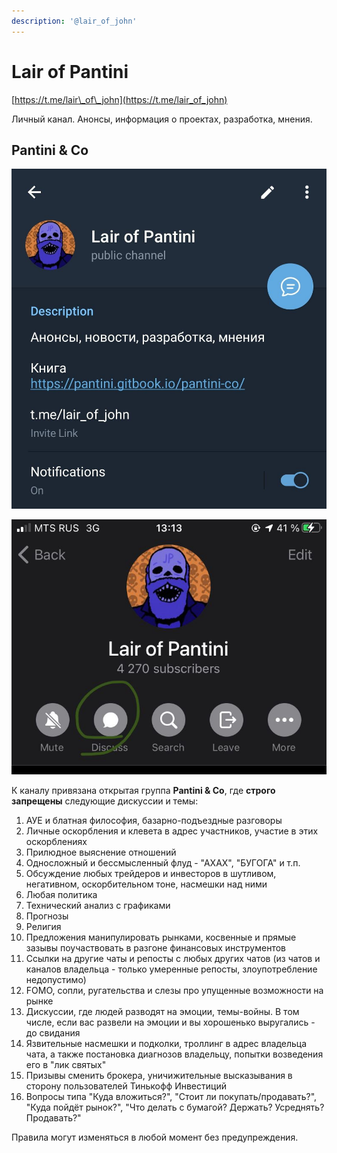 ```yaml
---
description: '@lair_of_john'
---
```


# Lair of Pantini

[https://t.me/lair\_of\_john](https://t.me/lair_of_john)

Личный канал. Анонсы, информация о проектах, разработка, мнения.

## Pantini & Co

![&#x427;&#x442;&#x43E;&#x431;&#x44B; &#x432;&#x43E;&#x439;&#x442;&#x438; &#x432; &#x433;&#x440;&#x443;&#x43F;&#x43F;&#x443;, &#x441;&#x43B;&#x435;&#x434;&#x443;&#x435;&#x442; &#x43D;&#x430;&#x436;&#x430;&#x442;&#x44C; &#x43D;&#x430; &#x43A;&#x43D;&#x43E;&#x43F;&#x43A;&#x443; &#x441;&#x43E; &#x437;&#x43D;&#x430;&#x447;&#x43A;&#x43E;&#x43C; &#x441;&#x43E;&#x43E;&#x431;&#x449;&#x435;&#x43D;&#x438;&#x44F; \(Android-&#x43A;&#x43B;&#x438;&#x435;&#x43D;&#x442;\)](../../.gitbook/assets/image%20%2825%29.png)

![&#x412;&#x445;&#x43E;&#x434; &#x432; &#x433;&#x440;&#x443;&#x43F;&#x43F;&#x443; &#x447;&#x435;&#x440;&#x435;&#x437; iOS-&#x43A;&#x43B;&#x438;&#x435;&#x43D;&#x442;](../../.gitbook/assets/image%20%2824%29.png)

К каналу привязана открытая группа **Pantini & Co**, где **строго запрещены** следующие дискуссии и темы:

1. АУЕ и блатная философия, базарно-подъездные разговоры
2. Личные оскорбления и клевета в адрес участников, участие в этих оскорблениях
3. Прилюдное выяснение отношений
4. Односложный и бессмысленный флуд - "АХАХ", "БУГОГА" и т.п.
5. Обсуждение любых трейдеров и инвесторов в шутливом, негативном, оскорбительном тоне, насмешки над ними
6. Любая политика
7. Технический анализ с графиками
8. Прогнозы
9. Религия
10. Предложения манипулировать рынками, косвенные и прямые зазывы поучаствовать в разгоне финансовых инструментов
11. Ссылки на другие чаты и репосты с любых других чатов \(из чатов и каналов владельца - только умеренные репосты, злоупотребление недопустимо\)
12. FOMO, сопли, ругательства и слезы про упущенные возможности на рынке
13. Дискуссии, где людей разводят на эмоции, темы-войны. В том числе, если вас развели на эмоции и вы хорошенько выругались - до свидания
14. Язвительные насмешки и подколки, троллинг в адрес владельца чата, а также постановка диагнозов владельцу, попытки возведения его в "лик святых"
15. Призывы сменить брокера, уничижительные высказывания в сторону пользователей Тинькофф Инвестиций
16. Вопросы типа "Куда вложиться?", "Стоит ли покупать/продавать?", "Куда пойдёт рынок?", "Что делать с бумагой? Держать? Усреднять? Продавать?"

Правила могут изменяться в любой момент без предупреждения.



